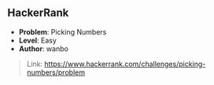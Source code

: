 ## HackerRank

- **Problem**: Picking Numbers
- **Level**: Easy
- **Author**: wanbo


> Link: https://www.hackerrank.com/challenges/picking-numbers/problem